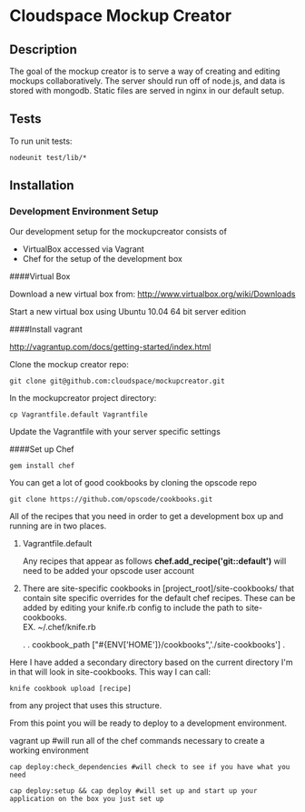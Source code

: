 # Cloudspace Mockup Creator

## Description

The goal of the mockup creator is to serve a way of creating and editing mockups collaboratively. The server should run off of node.js, and data is stored with mongodb. Static files are served in nginx in our default setup.
  
## Tests

To run unit tests:

    nodeunit test/lib/*

## Installation

### Development Environment Setup
Our development setup for the mockupcreator consists of

* VirtualBox accessed via Vagrant
* Chef for the setup of the development box

####Virtual Box

Download a new virtual box from: http://www.virtualbox.org/wiki/Downloads

Start a new virtual box using Ubuntu 10.04 64 bit server edition

####Install vagrant

http://vagrantup.com/docs/getting-started/index.html

Clone the mockup creator repo:

    git clone git@github.com:cloudspace/mockupcreator.git

In the mockupcreator project directory:

    cp Vagrantfile.default Vagrantfile

Update the Vagrantfile with your server specific settings

####Set up Chef

    gem install chef

You can get a lot of good cookbooks by cloning the opscode repo

    git clone https://github.com/opscode/cookbooks.git

All of the recipes that you need in order to get a development box up and running are in two places.

1. Vagrantfile.default

    Any recipes that appear as follows **chef.add_recipe('git::default')** will need to be added your opscode user account

2. There are site-specific cookbooks in [project_root]/site-cookbooks/ that contain site specific overrides for the default chef recipes. These can be added by editing your knife.rb config to include the path to site-cookbooks.  
  EX. ~/.chef/knife.rb

    .
    .
    cookbook_path   ["#{ENV['HOME']}/cookbooks",'./site-cookbooks']
    .

Here I have added a secondary directory based on the current directory I'm in that will look in site-cookbooks.  This way I can call:

    knife cookbook upload [recipe]

from any project that uses this structure.
  
From this point you will be ready to deploy to a development environment.

vagrant up #will run all of the chef commands necessary to create a working environment

    cap deploy:check_dependencies #will check to see if you have what you need

    cap deploy:setup && cap deploy #will set up and start up your application on the box you just set up

